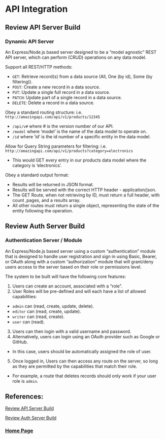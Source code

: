 # API Integration

## Review API Server Build

### Dynamic API Server
An Express/Node.js based server designed to be a “model agnostic” REST API server, which can perform (CRUD) operations on any data model.

Support all REST/HTTP methods:

- `GET`: Retrieve record(s) from a data source (All, One (by id), Some (by filtering)).
- `POST`: Create a new record in a data source.
- `PUT`: Update a single full record in a data source.
- `PATCH`: Update part of a single record in a data source.
- `DELETE`: Delete a record in a data source.

Obey a standard routing structure: 
i.e. `http://amazingapi.com/api/v1/products/12345`
- `/api/v#` where # is the version number of our API.
- `/model` where ‘model’ is the name of the data model to operate on.
- `/id` where ‘id’ is the id number of a specific entity in the data model.

Allow for Query String parameters for filtering:
i.e. `http://amazingapi.com/api/v1/products?category=electronics`
- This would GET every entry in our products data model where the category is ‘electronics’.

Obey a standard output format:
- Results will be returned in JSON format.
- Results will be served with the correct HTTP header - application/json.
- The GET Route, when not retrieving by ID, must return a full header, with count ,pages, and a results array.
- All other routes must return a single object, representing the state of the entity following the operation.

## Review Auth Server Build

### Authentication Server / Module
An Express/Node.js based server using a custom “authentication” module that is designed to handle user registration and sign in using Basic, Bearer, or OAuth along with a custom “authorization” module that will grant/deny users access to the server based on their role or permissions level.

The system to be built will have the following core features:

1. Users can create an account, associated with a “role”.
2. User Roles will be pre-defined and will each have a list of allowed capabilities:
- `admin` can (read, create, update, delete).
- `editor` can (read, create, update).
- `writer` can (read, create).
- `user` can (read).
3. Users can then login with a valid username and password.
4. Alternatively, users can login using an OAuth provider such as Google or GitHub.
- In this case, users should be automatically assigned the role of user.
5. Once logged in, Users can then access any route on the server, so long as they are permitted by the capabilities that match their role.
- For example, a route that deletes records should only work if your user role is `admin`.


## References:

[Review API Server Build](https://codefellows.github.io/code-401-javascript-guide/curriculum/apps-and-libraries/api-server/)

[Review Auth Server Build](https://codefellows.github.io/code-401-javascript-guide/curriculum/apps-and-libraries/auth-server/)

### [Home Page](./README.md)

